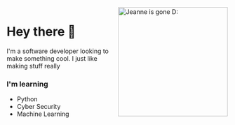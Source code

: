 <img src="https://i.kym-cdn.com/photos/images/original/001/836/861/c06.gif" align = "right" alt="Jeanne is gone D:"  width="250" />
<h1> Hey there 👋 </h1>
<p>
I'm a software developer looking to make something cool.
I just like making stuff really
</p>
<h3>I'm learning </h3>
<ul>
  <li>Python</li>
  <li>Cyber Security</li>
  <li>Machine Learning</li>
</ul>


